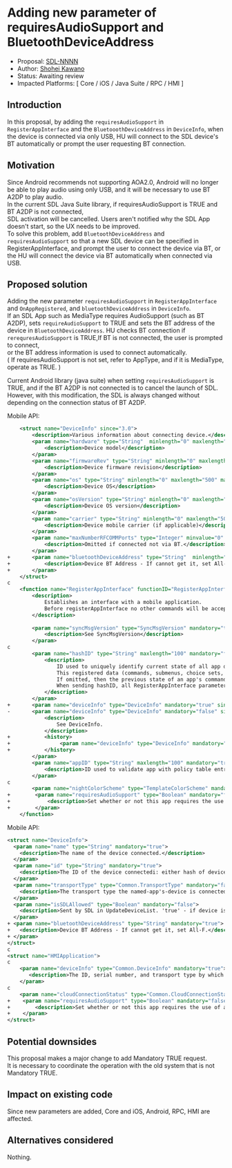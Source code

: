 # Adding new parameter of requiresAudioSupport and BluetoothDeviceAddress

* Proposal: [SDL-NNNN](NNNN-Adding-new-parameter-of-requiresAudioSupport-and-BluetoothDeviceAddress.md)
* Author: [Shohei Kawano](https://github.com/Shohei-Kawano)
* Status: Awaiting review
* Impacted Platforms: [ Core / iOS / Java Suite / RPC / HMI ]

## Introduction

In this proposal, by adding the `requiresAudioSupport` in `RegisterAppInterface` and the `BluetooothDeviceAddress` in `DeviceInfo`,
when the device is connected via only USB, HU will connect to the SDL device's BT automatically or prompt the user requesting BT connection.  

## Motivation

Since Android recommends not supporting AOA2.0, Android will no longer be able to play audio using only USB, and it will be necessary to use BT A2DP to play audio.  
In the current SDL Java Suite library, if requiresAudioSupport is TRUE and BT A2DP is not connected,  
SDL activation will be cancelled. Users aren't notified why the SDL App doesn't start, so the UX needs to be improved.  
To solve this problem, add `BluetoothDeviceAddress` and `requiresAudioSupport` so that a new SDL device can be specified in RegisterAppInterface,
and prompt the user to connect the device via BT, or the HU will connect the device via BT automatically when connected via USB.  

## Proposed solution

Adding the new parameter   `requiresAudioSupport` in `RegisterAppInterface` and `OnAppRegistered`, and `bluetoothDeviceAddress` in `DeviceInfo`.  
If an SDL App such as MediaType requires AudioSupport (such as BT A2DP), sets `requireAudioSupport` to TRUE and sets the BT address of the device in `BluetoothDeviceAddress`.
HU checks BT connection if `rerequresAudioSupport` is TRUE,If BT is not connected, the user is prompted to connect,  
or the BT address information is used to connect automatically.  
( If requiresAudioSupport is not set, refer to AppType, and if it is MediaType, operate as TRUE. )  
  
Current Android library (java suite) when setting `requiresAudioSupport` is TRUE, and if the BT A2DP is not connected is to cancel the launch of SDL.  
However, with this modification, the SDL is always changed without depending on the connection status of BT A2DP.  


Mobile API:
```xml
    <struct name="DeviceInfo" since="3.0">
        <description>Various information about connecting device.</description>         
        <param name="hardware" type="String"  minlength="0" maxlength="500" mandatory="false">
            <description>Device model</description>
        </param>
        <param name="firmwareRev" type="String" minlength="0" maxlength="500" mandatory="false">
            <description>Device firmware revision</description>
        </param>
        <param name="os" type="String" minlength="0" maxlength="500" mandatory="false">
            <description>Device OS</description>
        </param>
        <param name="osVersion" type="String" minlength="0" maxlength="500" mandatory="false">
            <description>Device OS version</description>
        </param>
        <param name="carrier" type="String" minlength="0" maxlength="500" mandatory="false">
            <description>Device mobile carrier (if applicable)</description>
        </param>
        <param name="maxNumberRFCOMMPorts" type="Integer" minvalue="0" maxvalue="100" mandatory="false">
            <description>Omitted if connected not via BT.</description>
        </param>         
+       <param name="bluetoothDeviceAddress" type="String"  minlength="0" maxlength="500" mandatory="true">
+           <description>Device BT Address - If cannot get it, set All-F.</description>
+       </param>
    </struct>
c
    <function name="RegisterAppInterface" functionID="RegisterAppInterfaceID" messagetype="request" since="1.0">
        <description>
            Establishes an interface with a mobile application.
            Before registerAppInterface no other commands will be accepted/executed.
        </description>
        
        <param name="syncMsgVersion" type="SyncMsgVersion" mandatory="true" since="1.0">
            <description>See SyncMsgVersion</description>
        </param>
c
        <param name="hashID" type="String" maxlength="100" mandatory="false" since="3.0">
            <description>
                ID used to uniquely identify current state of all app data that can persist through connection cycles (e.g. ignition cycles).
                This registered data (commands, submenus, choice sets, etc.) can be reestablished without needing to explicitly reregister each piece.
                If omitted, then the previous state of an app's commands, etc. will not be restored.
                When sending hashID, all RegisterAppInterface parameters should still be provided (e.g. ttsName, etc.).
            </description>
        </param>
+       <param name="deviceInfo" type="DeviceInfo" mandatory="true" since="X.X">
-       <param name="deviceInfo" type="DeviceInfo" mandatory="false" since="3.0">
            <description>
                See DeviceInfo.
            </description>
+           <history>
+                <param name="deviceInfo" type="DeviceInfo" mandatory="false" since="3.0" until="X.X"/>
+           </history>
        </param>
        <param name="appID" type="String" maxlength="100" mandatory="true" since="2.0">
            <description>ID used to validate app with policy table entries</description>
        </param>
c
        <param name="nightColorScheme" type="TemplateColorScheme" mandatory="false" since="5.0"/>
+        <param name="requiresAudioSupport" type="Boolean" mandatory="false" since="X.X">
+            <description>Set whether or not this app requires the use of an audio streaming output device.</description>
+        </param>
    </function>
```
  
Mobile API:
```xml
<struct name="DeviceInfo">
  <param name="name" type="String" mandatory="true">
    <description>The name of the device connected.</description>
  </param>
  <param name="id" type="String" mandatory="true">
    <description>The ID of the device connectedi: either hash of device's USB serial number(in case of USB connection) or has of device's MAC address(in case of BlueTooth or WIFI connection</description>
  </param>
  <param name="transportType" type="Common.TransportType" mandatory="false">
    <description>The transport type the named-app's-device is connected over HU(BlueTooth, USB or WiFi). It must be provided in OnAppRegistered and in UpdateDeviceList</description>
  </param>
  <param name="isSDLAllowed" type="Boolean" mandatory="false">
    <description>Sent by SDL in UpdateDeviceList. 'true' - if device is allowed for PolicyTable Exchange; 'false' - if device is NOT allowed for PolicyTable Exchange </description>
  </param>
+ <param name="bluetoothDeviceAddress" type="String" mandatory="true">
+   <description>Device BT Address - If cannot get it, set All-F.</description>
+ </param>
</struct>
c
<struct name="HMIApplication">
c
    <param name="deviceInfo" type="Common.DeviceInfo" mandatory="true">
       <description>The ID, serial number, and transport type by which the named app's device is connected to HU.</description>
    </param>
c
    <param name="cloudConnectionStatus" type="Common.CloudConnectionStatus" mandatory="false"></param>
+    <param name="requiresAudioSupport" type="Boolean" mandatory="false">
+        <description>Set whether or not this app requires the use of an audio streaming output device.</description>
+    </param>
</struct>
```

## Potential downsides

This proposal makes a major change to add Mandatory TRUE request.  
It is necessary to coordinate the operation with the old system that is not Mandatory TRUE.  


## Impact on existing code

Since new parameters are added, Core and  iOS, Android, RPC, HMI are affected.

## Alternatives considered

Nothing.  
